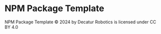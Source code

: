 # NPM Package Template

NPM Package Template © 2024 by Decatur Robotics is licensed under CC BY 4.0
